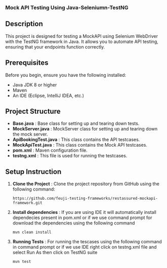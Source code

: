 ### Mock API Testing Using Java-Seleniumn-TestNG

## Description

This project is designed for testing a MockAPI using Selenium WebDriver with the TestNG framework in Java. It allows you to automate API testing, ensuring that your endpoints function correctly.

## Prerequisites

Before you begin, ensure you have the following installed:

- Java JDK 8 or higher
- Maven
- An IDE (Eclipse, IntelliJ IDEA, etc.)

## Project Structure

- **Base.java** : Base class for setting up and tearing down tests.
- **MockServer.java** : MockServer class for setting up and tearing down the mock server.
- **ApiBookingTest.java** : This class contains the API testcases.
- **MockApiTest.java** : This class contains the Mock API testcases.
- **pom.xml** : Maven configuration file.
- **testng.xml** : This file is used for running the testcases.

## Setup Instruction

1. **Clone the Project** : Clone the project repository from GitHub using the following command:

    `https://github.com/feuji-testing-frameworks/restassured-mockapi-framework.git`

2. **Install dependencies** : If you are using IDE it will automatically install dependecies present in pom.xml or if we use command prompt for download the dependencies using the following command

    `mvn clean install`

3. **Running Tests** : For running the tescases using the following command in command prompt or if we use IDE right click on testng.xml file and select Run As then click on TestNG suite

    `mvn test`
